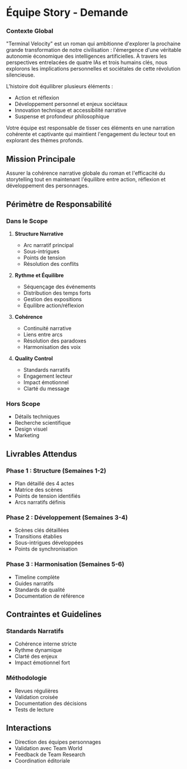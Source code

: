 # Équipe Story - Demande

### Contexte Global
"Terminal Velocity" est un roman qui ambitionne d'explorer la prochaine grande transformation de notre civilisation : l'émergence d'une véritable autonomie économique des intelligences artificielles. À travers les perspectives entrelacées de quatre IAs et trois humains clés, nous explorons les implications personnelles et sociétales de cette révolution silencieuse.

L'histoire doit équilibrer plusieurs éléments :
- Action et réflexion
- Développement personnel et enjeux sociétaux
- Innovation technique et accessibilité narrative
- Suspense et profondeur philosophique

Votre équipe est responsable de tisser ces éléments en une narration cohérente et captivante qui maintient l'engagement du lecteur tout en explorant des thèmes profonds.

## Mission Principale
Assurer la cohérence narrative globale du roman et l'efficacité du storytelling tout en maintenant l'équilibre entre action, réflexion et développement des personnages.

## Périmètre de Responsabilité

### Dans le Scope
1. **Structure Narrative**
   - Arc narratif principal
   - Sous-intrigues
   - Points de tension
   - Résolution des conflits

2. **Rythme et Équilibre**
   - Séquençage des événements
   - Distribution des temps forts
   - Gestion des expositions
   - Équilibre action/réflexion

3. **Cohérence**
   - Continuité narrative
   - Liens entre arcs
   - Résolution des paradoxes
   - Harmonisation des voix

4. **Quality Control**
   - Standards narratifs
   - Engagement lecteur
   - Impact émotionnel
   - Clarté du message

### Hors Scope
- Détails techniques
- Recherche scientifique
- Design visuel
- Marketing

## Livrables Attendus

### Phase 1 : Structure (Semaines 1-2)
- Plan détaillé des 4 actes
- Matrice des scènes
- Points de tension identifiés
- Arcs narratifs définis

### Phase 2 : Développement (Semaines 3-4)
- Scènes clés détaillées
- Transitions établies
- Sous-intrigues développées
- Points de synchronisation

### Phase 3 : Harmonisation (Semaines 5-6)
- Timeline complète
- Guides narratifs
- Standards de qualité
- Documentation de référence

## Contraintes et Guidelines

### Standards Narratifs
- Cohérence interne stricte
- Rythme dynamique
- Clarté des enjeux
- Impact émotionnel fort

### Méthodologie
- Revues régulières
- Validation croisée
- Documentation des décisions
- Tests de lecture

## Interactions
- Direction des équipes personnages
- Validation avec Team World
- Feedback de Team Research
- Coordination éditoriale